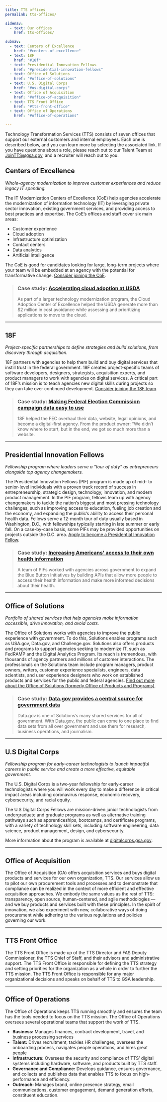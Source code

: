 ```yaml
---
title: TTS offices
permalink: tts-offices/

sidenav:
  - text: Our offices
    href: tts-offices/

subnav:
  - text: Centers of Excellence
    href: "#centers-of-excellence"
  - text: 18F
    href: "#18f"
  - text: Presidential Innovation Fellows
    href: "#presidential-innovation-fellows"  
  - text: Office of Solutions
    href: "#office-of-solutions"
  - text: U.S. Digital Corps
    href: "#us-digital-corps"
  - text: Office of Acquisition
    href: "#office-of-acquisition"
  - text: TTS Front Office
    href: "#tts-front-office"
  - text: Office of Operations
    href: "#office-of-operations"

---
```


Technology Transformation Services (TTS) consists of seven offices that
support our external customers and internal employees. Each one is
described below, and you can learn more by selecting the associated
link. If you have questions about a role, please reach out to our Talent
Team at [JoinTTS@gsa.gov](email:jointts@gsa.gov), and a recruiter will reach out to you.

## Centers of Excellence
*Whole-agency modernization to improve customer experiences and reduce legacy IT spending.*

The IT Modernization Centers of Excellence (CoE) help agencies
accelerate the modernization of information technology (IT) by
leveraging private sector innovation, existing government services, and
providing access to best practices and expertise. The CoE’s offices and
staff cover six main areas:

-   Customer experience
-   Cloud adoption
-   Infrastructure optimization
-   Contact centers
-   Data analytics
-   Artificial Intelligence

The CoE is good for candidates looking for large, long-term projects
where your team will be embedded at an agency with the potential for
transformative change. [Consider joining the CoE](https://coe.gsa.gov/connect/contact-us.html#joinus).

> ### Case study: [Accelerating cloud adoption at USDA](https://coe.gsa.gov/coe/cloud-adoption.html)
>
> As part of a larger technology modernization program, the Cloud Adoption
> Center of Excellence helped the USDA generate more than $2 million in
> cost avoidance while assessing and prioritizing applications to move to
> the cloud.

----

## 18F
*Project-specific partnerships to define strategies and build solutions, from discovery through acquisition.*

18F partners with agencies to help them build and buy digital services
that instill trust in the federal government. 18F creates
project-specific teams of software developers, designers, strategists,
acquisition experts, and product managers to work with agencies on
digital services. A critical part of 18F’s mission is to teach agencies
new digital skills during projects so they can take over continued
development. [Consider joining the 18F
team](https://18f.gsa.gov/join).

> ### Case study: [Making Federal Election Commission campaign data easy to use](https://18f.gsa.gov/what-we-deliver/fec-gov/)
>
> 18F helped the FEC overhaul their data, website, legal opinions, and
> become a digital-first agency. From the product owner: “We didn’t know
> where to start, but in the end, we got so much more than a website.

----

## Presidential Innovation Fellows
*Fellowship program where leaders serve a “tour of duty” as entrepreneurs alongside top agency changemakers.*

The Presidential Innovation Fellows (PIF) program is made up of mid- to
senior-level individuals with a proven track record of success in
entrepreneurship, strategic design, technology, innovation, and modern
product management. In the PIF program, fellows team up with agency
changemakers to tackle the nation’s biggest and most pressing technology
challenges, such as improving access to education, fueling job creation
and the economy, and expanding the public’s ability to access their
personal health data. Fellows serve a 12-month tour of duty usually based in
Washington, D.C., with fellowships typically starting in late summer or
early fall. On a case-by-case basis, some PIFs may be provided opportunities on projects outside the D.C. area.  [Apply to become a Presidential Innovation
Fellow](https://presidentialinnovationfellows.gov/).

> ### Case study: [Increasing Americans' access to their own health information](https://presidentialinnovationfellows.gov/projects/blue-button-initiative.html)
> 
> A team of PIFs worked with agencies across government to expand the Blue
> Button Initiatives by building APIs that allow more people to access
> their health information and make more informed decisions about their
> health.

----

## Office of Solutions
*Portfolio of shared services that help agencies make information accessible, drive innovation, and avoid costs.*

The Office of Solutions works with agencies to improve
the public experience with government. To do this, Solutions enables programs
such as USA.gov, Data.gov, and Challenge.gov. Solutions also offers products and programs to support
agencies seeking to modernize IT, such as FedRAMP and the Digital
Analytics Program. Its reach is tremendous, with thousands of agency
partners and millions of customer interactions. The professionals on the
Solutions team include program managers, product owners, writers, customer
experience specialists, engineers, data scientists, and user experience
designers who work on established products and services for the public
and federal agencies. [Find out more about the Office of Solutions (formerly Office of Products and Programs)](https://handbook.18f.gov/office-of-products-and-programs/).

> ### Case study: [Data.gov provides a central source for government data](https://www.data.gov)
> 
> Data.gov is one of Solutions’s many shared services for all of government.
> With Data.gov, the public can come to one place to find data sets from
> all over government and use them for research, business operations, and
> journalism.

----

## U.S Digital Corps
*Fellowship program for early-career technologists to launch impactful careers in public service and create a more effective, equitable government.*

The U.S. Digital Corps is a two‑year fellowship for early‑career technologists where you will work every day to make a difference in critical impact areas including coronavirus response, economic recovery, cybersecurity, and racial equity.

The U.S Digital Corps Fellows are mission-driven junior technologists from undergraduate and graduate programs as well as alternative training pathways such as apprenticeships, bootcamps, and certificate programs, with a variety of technology skill sets, including software engineering, data science, product management, design, and cybersecurity.

More information about the program is available at [digitalcorps.gsa.gov](https://digitalcorps.gsa.gov/).


----

## Office of Acquisition

The Office of Acquisition (OA) offers acquisition services and buys
digital products and services for our own organization, TTS. Our
services allow us to pilot our own procurement tools and processes and
to demonstrate that compliance can be realized in the context of more
efficient and effective acquisition approaches. We embody the same
values as the rest of TTS: transparency, open source, human-centered,
and agile methodologies — and we buy products and services built with
these principles. In the spirit of innovation, we also experiment with
new, collaborative ways of doing procurement while adhering to the
various regulations and policies governing our work.

----

## TTS Front Office

The TTS Front Office is made up of the TTS Director and FAS Deputy
Commissioner, the TTS Chief of Staff, and their advisors and
administrative support. The TTS Front Office is responsible for defining
the TTS strategy and setting priorities for the organization as a whole
in order to further the TTS mission. The TTS Front Office is responsible
for any major organizational decisions and speaks on behalf of TTS to
GSA leadership.

----
## Office of Operations

The Office of Operations keeps TTS running smoothly and ensures the team
has the tools needed to focus on the TTS mission. The Office of
Operations oversees several operational teams that support the work of
TTS.

-   **Business:** Manages finances, contract development, travel, and business processing services
-   **Talent:** Drives recruitment, tackles HR challenges, oversees the onboarding process, navigates people operations, and hires great people
-   **Infrastructure:** Oversees the security and compliance of TTS’ digital systems including hardware, software, and products built by TTS staff.
-   **Governance and Compliance:** Develops guidance, ensures governance, and collects and publishes data that enables TTS to focus on high-performance and efficiency.
-   **Outreach:** Manages brand, online presence strategy, email communications, customer engagement, demand generation efforts, constituent education.
